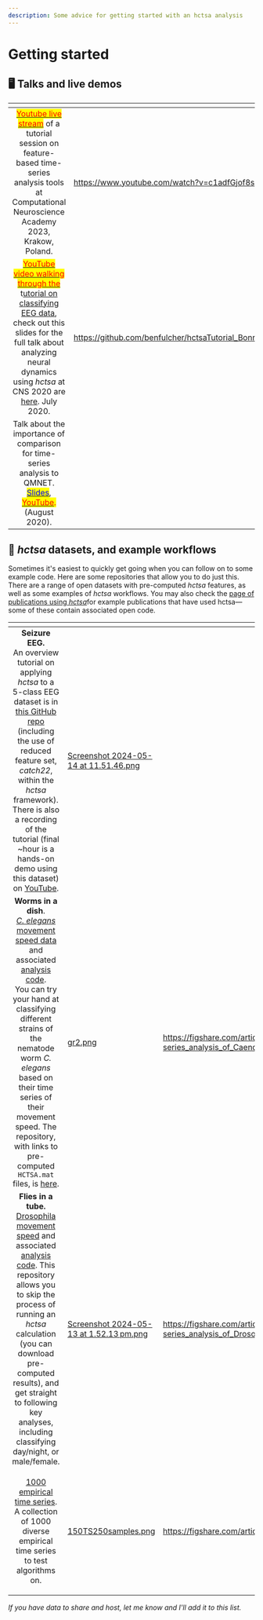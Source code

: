```yaml
---
description: Some advice for getting started with an hctsa analysis
---
```


# Getting started

## 🖥️ Talks and live demos

<table data-view="cards"><thead><tr><th align="center"></th><th data-type="content-ref"></th><th data-hidden data-card-cover data-type="files"></th></tr></thead><tbody><tr><td align="center"><a href="https://www.youtube.com/watch?v=c1adfGjof8s"><mark style="color:red;">Youtube live stream</mark></a> of a tutorial session on feature-based time-series analysis tools at Computational Neuroscience Academy 2023, Krakow, Poland.</td><td><a href="https://www.youtube.com/watch?v=c1adfGjof8s">https://www.youtube.com/watch?v=c1adfGjof8s</a></td><td><a href="../.gitbook/assets/Screenshot 2024-05-14 at 11.56.45.png">Screenshot 2024-05-14 at 11.56.45.png</a></td></tr><tr><td align="center"><a href="https://youtu.be/YwPX3rWxP_Y"><mark style="color:red;">YouTube video walking through the</mark></a> t<a href="https://github.com/benfulcher/hctsaTutorial_BonnEEG">utorial on classifying EEG data</a>, check out this slides for the full talk about analyzing neural dynamics using <em>hctsa</em> at CNS 2020 are <a href="https://doi.org/10.6084/m9.figshare.12671900.v1">here</a>. July 2020.</td><td><a href="https://github.com/benfulcher/hctsaTutorial_BonnEEG">https://github.com/benfulcher/hctsaTutorial_BonnEEG</a></td><td><a href="../.gitbook/assets/Screenshot 2024-05-14 at 11.58.27.png">Screenshot 2024-05-14 at 11.58.27.png</a></td></tr><tr><td align="center">Talk about the importance of comparison for time-series analysis to QMNET.<br><a href="https://doi.org/10.6084/m9.figshare.12775748.v1"><mark style="color:blue;">Slides</mark></a>, <a href="https://youtu.be/689Nw3RS690"><mark style="color:red;">YouTube</mark></a><mark style="color:red;">.</mark><br>(August 2020).</td><td></td><td><a href="../.gitbook/assets/Screenshot 2024-05-14 at 11.59.17.png">Screenshot 2024-05-14 at 11.59.17.png</a></td></tr></tbody></table>

## 💾 _hctsa_ datasets, and example workflows

Sometimes it's easiest to quickly get going when you can follow on to some example code. Here are some repositories that allow you to do just this. There are a range of open datasets with pre-computed _hctsa_ features, as well as some examples of _hctsa_ workflows. You may also check the [page of publications using _hctsa_](publications-using-hctsa.md)for example publications that have used hctsa—some of these contain associated open code.

<table data-view="cards"><thead><tr><th align="center"></th><th data-hidden data-card-cover data-type="files"></th><th data-hidden data-card-target data-type="content-ref"></th></tr></thead><tbody><tr><td align="center"><strong>Seizure EEG.</strong><br>An overview tutorial on applying <em>hctsa</em> to a 5-class EEG dataset is in <a href="https://github.com/benfulcher/hctsaTutorial_BonnEEG">this GitHub repo</a> (including the use of reduced feature set, <em>catch22</em>, within the <em>hctsa</em> framework). There is also a recording of the tutorial (final ~hour is a hands-on demo using this dataset) on <a href="https://www.youtube.com/watch?v=YwPX3rWxP_Y">YouTube</a>.</td><td><a href="../.gitbook/assets/Screenshot 2024-05-14 at 11.51.46.png">Screenshot 2024-05-14 at 11.51.46.png</a></td><td></td></tr><tr><td align="center"><strong>Worms in a dish</strong>.<br><a href="https://figshare.com/articles/Highly_comparative_time-series_analysis_of_Caenorhabditis_elegans_movement_speed/3863559"><em>C. elegans</em> movement speed data</a> and associated <a href="https://github.com/benfulcher/hctsa_phenotypingWorm">analysis code</a>.<br>You can try your hand at classifying different strains of the nematode worm <em>C. elegans</em> based on their time series of their movement speed. The repository, with links to pre-computed <code>HCTSA.mat</code> files, is <a href="https://github.com/benfulcher/hctsa_phenotypingWorm">here</a>.</td><td><a href="../.gitbook/assets/gr2.png">gr2.png</a></td><td><a href="https://figshare.com/articles/Highly_comparative_time-series_analysis_of_Caenorhabditis_elegans_movement_speed/3863559">https://figshare.com/articles/Highly_comparative_time-series_analysis_of_Caenorhabditis_elegans_movement_speed/3863559</a></td></tr><tr><td align="center"><strong>Flies in a tube.</strong><br><a href="https://figshare.com/articles/Highly_comparative_time-series_analysis_of_Drosophila_melanogaster_movement_speed/3863553">Drosophila movement speed</a> and associated <a href="https://github.com/benfulcher/hctsa_phenotypingFly">analysis code</a>. This repository allows you to skip the process of running an <em>hctsa</em> calculation (you can download pre-computed results), and get straight to following key analyses, including classifying day/night, or male/female.</td><td><a href="../.gitbook/assets/Screenshot 2024-05-13 at 1.52.13 pm.png">Screenshot 2024-05-13 at 1.52.13 pm.png</a></td><td><a href="https://figshare.com/articles/Highly_comparative_time-series_analysis_of_Drosophila_melanogaster_movement_speed/3863553">https://figshare.com/articles/Highly_comparative_time-series_analysis_of_Drosophila_melanogaster_movement_speed/3863553</a></td></tr><tr><td align="center"><p></p><p><a href="https://figshare.com/articles/dataset/1000_Empirical_Time_series/5436136">1000 empirical time series</a>.<br>A collection of 1000 diverse empirical time series to test algorithms on.</p></td><td><a href="../.gitbook/assets/150TS250samples.png">150TS250samples.png</a></td><td><a href="https://figshare.com/articles/dataset/1000_Empirical_Time_series/5436136">https://figshare.com/articles/dataset/1000_Empirical_Time_series/5436136</a></td></tr></tbody></table>

_If you have data to share and host, let me know and I'll add it to this list._&#x20;

